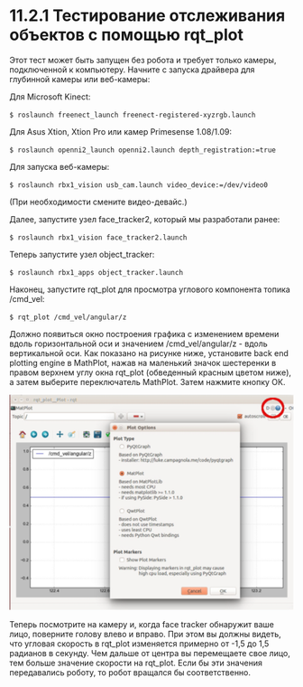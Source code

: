 # 11.2.1 Тестирование отслеживания объектов с помощью rqt\_plot

Этот тест может быть запущен без робота и требует только камеры, подключенной к компьютеру. Начните с запуска драйвера для глубинной камеры или веб-камеры:

Для Microsoft Kinect:

`$ roslaunch freenect_launch freenect-registered-xyzrgb.launch`

Для Asus Xtion, Xtion Pro или камер Primesense 1.08/1.09:

`$ roslaunch openni2_launch openni2.launch depth_registration:=true`


Для запуска веб-камеры:

`$ roslaunch rbx1_vision usb_cam.launch video_device:=/dev/video0`

\(При необходимости смените видео-девайс.\)



Далее, запустите узел face\_tracker2, который мы разработали ранее:

`$ roslaunch rbx1_vision face_tracker2.launch`



Теперь запустите узел object\_tracker:

`$ roslaunch rbx1_apps object_tracker.launch`



Наконец, запустите rqt\_plot для просмотра углового компонента топика /cmd\_vel:

`$ rqt_plot /cmd_vel/angular/z`

Должно появиться окно построения графика с изменением времени вдоль горизонтальной оси и значением /cmd\_vel/angular/z - вдоль вертикальной оси. Как показано на рисунке ниже, установите back end plotting engine в MathPlot, нажав на маленький значок шестеренки в правом верхнем углу окна rqt\_plot \(обведенный красным цветом ниже\), а затем выберите переключатель MathPlot. Затем нажмите кнопку ОК.

![](../../.gitbook/assets/image%20%281%29.png)

Теперь посмотрите на камеру и, когда face tracker обнаружит ваше лицо, поверните голову влево и вправо. При этом вы должны видеть, что угловая скорость в rqt\_plot изменяется примерно от -1,5 до 1,5 радианов в секунду. Чем дальше от центра вы перемещаете свое лицо, тем больше значение скорости на rqt\_plot. Если бы эти значения передавались роботу, то робот вращался бы соответственно.

